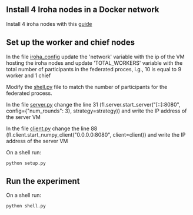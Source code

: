 ## Install 4 Iroha nodes in a Docker network

Install 4 iroha nodes with this [guide](https://github.com/LiTrans/iroha-nodes-for-BSMD)

## Set up the worker and chief nodes
In the file [iroha_config](utils/iroha_config.py) update the 'network' variable with the ip of the VM hosting the iroha nodes 
and update 'TOTAL_WORKERS' variable with the total number of participants in the federated proces, i.g., 10 is equal
to 9 worker and 1 chief

Modify the [shell.py](shell.py) file to match the number of participants for the federated process.  

In the file [server.py](server.py) change the line 31 
(fl.server.start_server("[::]:8080", config={"num_rounds": 3}, strategy=strategy)) and write the IP address of the server
VM

In the file [client.py](client.py) change the line 88 
(fl.client.start_numpy_client("0.0.0.0:8080", client=client)) and write the IP address of the server
VM

On a shell run:
```commandline
python setup.py
```

## Run the experiment
On a shell run:
```commandline
python shell.py
```
